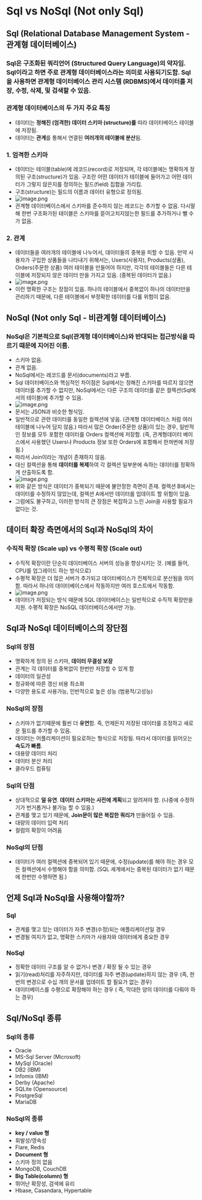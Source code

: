 # Sql vs NoSql (Not only Sql)

## Sql (Relational Database Management System - 관계형 데이터베이스)

### Sql은 구조화된 쿼리언어 (Structured Query Language)의 약자임. Sql이라고 하면 주로 관계형 데이터베이스라는 의미로 사용되기도함. Sql을 사용하면 관계형 데이터베이스 관리 시스템 (RDBMS)에서 데이터를 저장, 수정, 삭제, 및 검색할 수 있음.

### 관계형 데이터베이스의 두 가지 주요 특징

* 데이터는 **정해진 (엄격한) 데이터 스키마 (structure)를** 따라 데이터베이스 테이블에 저장됨.
* 데이터는 **관계**를 통해서 연결된 **여러개의 테이블에 분산**됨.

### 1\. 엄격한 스키마

* 데이터는 테이블(table)에 레코드(record)로 저장되며, 각 테이블에는 명확하게 정의된 구조(structure)가 있음. 구조란 어떤 데이터가 테이블에 들어가고 어떤 데이터가 그렇지 않은지를 정의하는 필드(field) 집합을 가리킴.
* 구조(structure)는 필드의 이름과 데이터 유형으로 정의됨.
* ![image.png](/files/2833920573844941829)
* 관계형 데이터베이스에서 스키마를 준수하지 않는 레코드는 추가할 수 없음. 다시말해 한번 구조화가된 테이블은 스키마를 뜯어고치지않는한 필드를 추가하거나 뺄 수가 없음.

### 2\. 관계

* 데이터들을 여러개의 테이블에 나누어서, 데이터들의 중복을 피할 수 있음. 만약 사용자가 구입한 상품들을 나타내기 위해서는, Users(사용자), Products(상품), Orders(주문한 상품) 여러 테이블을 만들어야 하지만, 각각의 테이블들은 다른 테이블에 저장되지 않은 데이터 만을 가지고 있음. (중복된 데이터가 없음.)
* ![image.png](/files/2833935437906394930)
* 이런 명확한 구조는 장점이 있음. 하나의 테이블에서 중복없이 하나의 데이터만을 관리하기 때문에, 다른 테이블에서 부정확한 데이터를 다룰 위험이 없음.

## NoSql (Not only Sql - 비관계형 데이터베이스)

### NoSql은 기본적으로 Sql(관계형 데이터베이스)와 반대되는 접근방식을 따르기 때문에 지어진 이름.

* 스키마 없음.
* 관계 없음.
* NoSql에서는 레코드를 문서(documents)라고 부름.
* Sql 데이터베이스와 핵심적인 차이점은 Sql에서는 정해진 스키마를 따르지 않으면 데이터를 추가할 수 없지만, NoSql에서는 다른 구조의 데이터를 같은 컬렉션(Sql에서의 테이블)에 추가할 수 있음.
* ![image.png](/files/2833937156689578766)
* 문서는 JSON과 비슷한 형식임.
* 일반적으로 관련 데이터를 동일한 컬렉션에 넣음. (관계형 데이터베이스 처럼 여러 테이블에 나누어 담지 않음.) 따라서 많은 Order(주문한 상품)이 있는 경우, 일반적인 정보를 모두 포함한 데이터를 Orders 컬렉션에 저장함. (즉, 관계형데이터 베이스에서 사용했던 Users나 Products 정보 또한 Orders에 포함해서 한꺼번에 저장됨.)
* 따라서 Join이라는 개념이 존재하지 않음.
* 대신 컬렉션을 통해 **데이터를 복제**하여 각 컬렉션 일부분에 속하는 데이터를 정확하게 산출하도록 함.
* ![image.png](/files/2833938777123118653)
* 위와 같은 방식은 데이터가 중복되기 때문에 불안정한 측면이 존재. 컬렉션 B에서는 데이터를 수정하지 않았는데, 컬렉션 A에서만 데이터를 업데이트 할 위험이 있음.
* 그럼에도 불구하고, 이러한 방식의 큰 장점은 복잡하고 느린 Join을 사용할 필요가 없다는 것.

## 데이터 확장 측면에서의 Sql과 NoSql의 차이

### 수직적 확장 (Scale up) vs 수평적 확장 (Scale out)

* 수직적 확장이란 단순히 데이터베이스 서버의 성능을 향상시키는 것. (예를 들어, CPU를 업그레이드 하는 방식으로)
* 수평적 확장은 더 많은 서버가 추가되고 데이터베이스가 전체적으로 분산됨을 의미함. 따라서 하나의 데이터베이스에서 작동하지만 여러 호스트에서 작동함.
* ![image.png](/files/2833943021491086949)
* 데이터가 저장되는 방식 때문에 SQL 데이터베이스는 일반적으로 수직적 확장만을 지원. 수평적 확장은 NoSQL 데이터베이스에서만 가능.

## Sql과 NoSql 데이터베이스의 장단점

### Sql의 장점

* 명확하게 정의 된 스키마, **데이터 무결성 보장**
* 관계는 각 데이터를 중복없이 한번만 저장할 수 있게 함
* 데이터의 일관성
* 정규화에 따른 갱신 비용 최소화
* 다양한 용도로 사용가능, 인반적으로 높은 성능 (범용적/고성능)

### NoSql의 장점

* 스키마가 없기때문에 훨씬 더 **유연**함. 즉, 언제든지 저장된 데이터를 조정하고 새로운 필드를 추가할 수 있음.
* 데이터는 어플리케이션이 필요로하는 형식으로 저장됨. 따라서 데이터를 읽어오는 **속도가 빠름**.
* 대용량 데이터 처리
* 데이터 분산 처리
* 클라우드 컴퓨팅

### Sql의 단점

* 상대적으로 **덜 유연**. **데이터 스키마는 사전에 계획**되고 알려져야 함. (나중에 수정하기가 번거롭거나 불가능 할 수 있음.)
* 관계를 맺고 있기 때문에, **Join문이 많은 복잡한 쿼리가** 만들어질 수 있음.
* 대량의 데이터 입력 처리
* 컬럼의 확장이 어려움

### NoSql의 단점

* 데이터가 여러 컬렉션에 중복되어 있기 때문에, 수정(update)를 해야 하는 경우 모든 컬렉션에서 수행해야 함을 의미함. (SQL 세계에서는 중복된 데이터가 없기 때문에 한번만 수행하면 됨.)

## 언제 Sql과 NoSql을 사용해야할까?

### Sql

* 관계를 맺고 있는 데이터가 자주 변경(수정)되는 애플리케이션일 경우
* 변경될 여지가 없고, 명확한 스키마가 사용자와 데이터에게 중요한 경우

### NoSql

* 정확한 데이터 구조를 알 수 없거나 변경 / 확장 될 수 있는 경우
* 읽기(read)처리를 자주하지만, 데이터를 자주 변경(update)하지 않는 경우 (즉, 한번의 변경으로 수십 개의 문서를 업데이트 할 필요가 없는 경우)
* 데이터베이스를 수평으로 확장해야 하는 경우 ( 즉, 막대한 양의 데이터를 다뤄야 하는 경우)

## Sql/NoSql 종류

### Sql의 종류

* Oracle
* MS-Sql Server (Microsoft)
* MySql (Oracle)
* DB2 (IBM)
* Infomix (IBM)
* Derby (Apache)
* SQLite (Opensource)
* PostgreSql
* MariaDB

### NoSql의 종류

* **key / value 형**
* 휘발성/영속성
* Flare, Redis
* **Document 형**
* 스키마 정의 없음
* MongoDB, CouchDB
* **Big Table(column) 형**
* 뛰어난 확장성, 검색에 유리
* Hbase, Casandara, Hypertable
